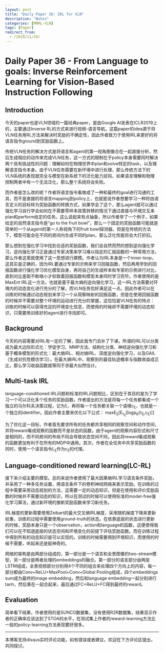 ```yaml
---
layout: post
title: "Daily Paper 36: IRL for VLN"
description: "Notes"
categories: [MMML-VLN]
tags: [Paper]
redirect_from:
  - /2019/11/19/
---
```


# Daily Paper 36 - From Language to goals: Inverse Reinforcement Learning for Vision-Based Instruction Following  

## Introduction  

今天的paper也是VLN领域的一篇经典paper，是由Google AI发表在ICLR2019上的，主要通过Inverse RL的方式来进行视频-语言导航。这篇paper的idea源于将VLN任务用RL方法来解决时奖励的不确定性，因此作者致力于使用IRL来更好的将语言指令ground到奖励函数上。  

传统VLN任务的解决方式是将语言和agent的第一视角图像合在一起直接分析，然后生成相应的动作来完成VLN任务，这一方式的限制在于policy本身需要同时解决两个具有挑战性的问题：理解如何在物理世界中plan和solve特定的task，以及理解语言指令本身。由于VLN任务需要在新环境中进行处理，那么传统方法下的VLN系统的表现就完全与模型在新系统下的泛化能力挂钩，如果语言理解和物理控制两者中有一个无法泛化，那么整个系统将会失败。  

而作者是怎么改的呢？作者将语言指令看做成了一种和最终的goal进行沟通的工具，而不是直接的将语言mapping到policy上，也就是说作者想要学习一种将由语言定义的目标转为奖励函数的转换方式，如果学会了这个，那么agent就可以通过强化学习自行学会如何在不需要零样本政策转移的情况下通过直接与环境交互来plan和perform给定的任务。这么说起来有点抽象，所以作者举了一个例子，如果给定的自然语言指令是“go to the fruit bowl”，那么一个固定的奖励函数可能就是简单的一个从agent的第一人称视角下的fruit bowl探测器。但是在传统的方法下，模型可能会在不同的房间内生成不同的plan，那么泛化性能将会大打折扣。  

那么想到在强化学习中找到合适的奖励函数，我们会自然而然的想到逆向强化学习，逆向强化学习正是通过专家决策来学习难以指定的汇报函数的一种常用方法，那么作者这里就使用了这一思想进行建模。作者认为IRL本身是一个inner-loop，这其实是正确的，因为IRL要通过专家的示例来学习回报函数，然后再用学到的回报函数进行强化学习优化模型自身，再将自己的生成样本和专家的示例进行对比，直到对比差距不断缩小才标致着回报函数和模型本身同时学习完毕。作者使用的是MaxEnt IRL这一方法，也就是基于最大熵的逆向强化学习，这一IRL方法需要对环境内的动态变化进行充分的了解，而VLN任务恰好满足这一点。因此作者可以在训练的时候通过动态规划来学习一个从观察映射的回报函数，但是在使用回报函数的时候并不需要对整个环境的运动进行充分的掌握，这恰恰是VLN任务的特点：训练的时候可以获得充足的环境变化信息，而使用的时候却不需要环境的动态知识，只需要用训练好的agent进行寻找即可。  

## Background  

今天的内容需要对IRL有一定的了解，因此我专门去补了下课。所谓的IRL可以分类成为最大边际形式化：学徒学习、MMP方法、结构化分类、神经逆向强化学习和基于概率模型的形式化：最大熵IRL、相对熵IRL、深度逆向强化学习，以及GAIL（生成对抗性模仿学习）。在最大熵IRL中，观察到的最佳轨迹概率与指数收益成正比，那么学习收益函数就等同于求最大似然估计。  

## Multi-task IRL  

language-conditioned IRL问题和标准的IRL问题相比，区别在于其目的是为了学习一个可以泛化多个任务的奖励函数。作者提出的方法是将每一个任务都看成一个独立的马尔科夫决策过程，记为ξ，再将每一个任务都关联一个语境c<sub>ξ</sub>，也就是一个独立的identifier。因此作者主要来优化以下公式：
maxE<sub>ξ</sub>\[E<sub>τ<sub>ξ</sub></sub>\[logp<sub>θ</sub>(τ<sub>ξ</sub>,c<sub>ξ</sub>)]]  

为了优化这一目标，作者首先要求所有的任务都共享相同的观察空间和动作空间，并将reward看成观察的函数而不是状态的函数，由于agent的观察内容形式和尺寸是相同的，而不同房间的布局不同会导致状态空间不同，因此将reward看成观察的函数更加有利于在所有的MDP中通用。其次，作者在全任务中共享奖励函数的同时，使用一个语言指令L<sub>ξ</sub>作为c<sub>ξ</sub>的代理。  

## Language-conditioned reward learning(LC-RL)  

接下来介绍主要的模型。总的来说作者使用了最大因果熵IRL学习语言条件奖励，并采用了一种多任务设置，用语言条件下的卷积神经网络来表示奖励。在训练的过程中需要采用动态规划的方法，这需要一定的动态知识，但是在使用和评价奖励函数的时候并不需要动态的知识，所以在测试的时候可以使用标准的model-free强化学习算法，通过新环境的推断奖励函数来学习新任务。  

IRL梯度的更新需要使用Zeibart的最大交叉熵IRL梯度，采用随机梯度下降来更新权重，训练的过程中需要使用ground-truth的状态。在依靠底层的状态进行更新的时候，奖励本身只是一个observation，action和language的函数，这便使得我们可以在不知道底层的状态空间和环境变化的前提下评估奖励函数。而在训练过程中得到所有的动态知识是可以实现的。训练的时候需要用到环境知识，而使用的时候不需要，听起来还是挺神奇的。  

网络的架构是由两部分组成的，第一部分是一个语言和全景图像的two-stream模型，另一部分是两者处理的embeddings的融合。第一部分的语言部分由两层LSTM组成，全景视频部分分别用4个不同的组合来处理四个方向上的内容，每一部分都由Conv+ReLU+MaxPool+Conv+Global Pooling组成，四个embeddings sum成为最终的image embedding，然后和language embedding一起分别进行tanh，然后乘在一起合起来，最后通过FC+ReLU+FC得到最终的reward。  

## Evaluation  

简单看下结果，作者使用的是SUNCG数据集，没有使用R2R数据集，结果显示作者的正确率应该达到了STOA的水平，在测试集上作者的reward-learning方法比一般的policy-learning方法表现要好很多。  

---
本博客支持disqus实时评论功能，如有错误或者建议，欢迎在下方评论区提出，共同探讨。  

